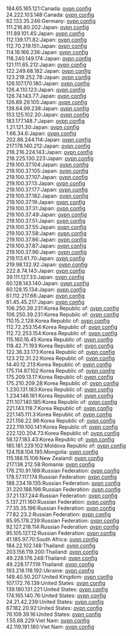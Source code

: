 184.65.165.121:Canada: [ovpn config](vpn/184_65_165_121.ovpn)  
24.222.103.148:Canada: [ovpn config](vpn/24_222_103_148.ovpn)  
62.133.35.246:Germany: [ovpn config](vpn/62_133_35_246.ovpn)  
111.216.80.202:Japan: [ovpn config](vpn/111_216_80_202.ovpn)  
111.89.101.45:Japan: [ovpn config](vpn/111_89_101_45.ovpn)  
112.139.171.82:Japan: [ovpn config](vpn/112_139_171_82.ovpn)  
112.70.219.151:Japan: [ovpn config](vpn/112_70_219_151.ovpn)  
114.19.166.236:Japan: [ovpn config](vpn/114_19_166_236.ovpn)  
118.240.149.174:Japan: [ovpn config](vpn/118_240_149_174.ovpn)  
121.111.65.212:Japan: [ovpn config](vpn/121_111_65_212.ovpn)  
122.249.68.182:Japan: [ovpn config](vpn/122_249_68_182.ovpn)  
123.219.252.78:Japan: [ovpn config](vpn/123_219_252_78.ovpn)  
126.107.170.180:Japan: [ovpn config](vpn/126_107_170_180.ovpn)  
126.4.110.123:Japan: [ovpn config](vpn/126_4_110_123.ovpn)  
126.74.143.77:Japan: [ovpn config](vpn/126_74_143_77.ovpn)  
126.89.29.105:Japan: [ovpn config](vpn/126_89_29_105.ovpn)  
138.64.99.238:Japan: [ovpn config](vpn/138_64_99_238.ovpn)  
153.125.102.20:Japan: [ovpn config](vpn/153_125_102_20.ovpn)  
183.177.148.7:Japan: [ovpn config](vpn/183_177_148_7.ovpn)  
1.21.121.30:Japan: [ovpn config](vpn/1_21_121_30.ovpn)  
1.66.34.6:Japan: [ovpn config](vpn/1_66_34_6.ovpn)  
202.86.244.114:Japan: [ovpn config](vpn/202_86_244_114.ovpn)  
217.178.140.212:Japan: [ovpn config](vpn/217_178_140_212.ovpn)  
218.216.224.143:Japan: [ovpn config](vpn/218_216_224_143.ovpn)  
218.225.130.223:Japan: [ovpn config](vpn/218_225_130_223.ovpn)  
219.100.37.104:Japan: [ovpn config](vpn/219_100_37_104.ovpn)  
219.100.37.105:Japan: [ovpn config](vpn/219_100_37_105.ovpn)  
219.100.37.107:Japan: [ovpn config](vpn/219_100_37_107.ovpn)  
219.100.37.13:Japan: [ovpn config](vpn/219_100_37_13.ovpn)  
219.100.37.177:Japan: [ovpn config](vpn/219_100_37_177.ovpn)  
219.100.37.182:Japan: [ovpn config](vpn/219_100_37_182.ovpn)  
219.100.37.19:Japan: [ovpn config](vpn/219_100_37_19.ovpn)  
219.100.37.31:Japan: [ovpn config](vpn/219_100_37_31.ovpn)  
219.100.37.49:Japan: [ovpn config](vpn/219_100_37_49.ovpn)  
219.100.37.51:Japan: [ovpn config](vpn/219_100_37_51.ovpn)  
219.100.37.55:Japan: [ovpn config](vpn/219_100_37_55.ovpn)  
219.100.37.58:Japan: [ovpn config](vpn/219_100_37_58.ovpn)  
219.100.37.86:Japan: [ovpn config](vpn/219_100_37_86.ovpn)  
219.100.37.87:Japan: [ovpn config](vpn/219_100_37_87.ovpn)  
219.100.37.96:Japan: [ovpn config](vpn/219_100_37_96.ovpn)  
219.113.61.70:Japan: [ovpn config](vpn/219_113_61_70.ovpn)  
219.98.132.92:Japan: [ovpn config](vpn/219_98_132_92.ovpn)  
222.8.74.143:Japan: [ovpn config](vpn/222_8_74_143.ovpn)  
39.111.127.33:Japan: [ovpn config](vpn/39_111_127_33.ovpn)  
60.128.143.140:Japan: [ovpn config](vpn/60_128_143_140.ovpn)  
60.128.15.134:Japan: [ovpn config](vpn/60_128_15_134.ovpn)  
61.112.217.66:Japan: [ovpn config](vpn/61_112_217_66.ovpn)  
61.45.45.217:Japan: [ovpn config](vpn/61_45_45_217.ovpn)  
106.250.39.231:Korea Republic of: [ovpn config](vpn/106_250_39_231.ovpn)  
106.250.39.231:Korea Republic of: [ovpn config](vpn/106_250_39_231.ovpn)  
110.15.2.128:Korea Republic of: [ovpn config](vpn/110_15_2_128.ovpn)  
112.72.253.154:Korea Republic of: [ovpn config](vpn/112_72_253_154.ovpn)  
112.72.253.154:Korea Republic of: [ovpn config](vpn/112_72_253_154.ovpn)  
115.160.16.45:Korea Republic of: [ovpn config](vpn/115_160_16_45.ovpn)  
118.42.71.193:Korea Republic of: [ovpn config](vpn/118_42_71_193.ovpn)  
122.36.33.173:Korea Republic of: [ovpn config](vpn/122_36_33_173.ovpn)  
123.212.31.22:Korea Republic of: [ovpn config](vpn/123_212_31_22.ovpn)  
14.40.12.213:Korea Republic of: [ovpn config](vpn/14_40_12_213.ovpn)  
175.114.87.102:Korea Republic of: [ovpn config](vpn/175_114_87_102.ovpn)  
175.209.13.17:Korea Republic of: [ovpn config](vpn/175_209_13_17.ovpn)  
175.210.209.28:Korea Republic of: [ovpn config](vpn/175_210_209_28.ovpn)  
1.230.131.183:Korea Republic of: [ovpn config](vpn/1_230_131_183.ovpn)  
1.234.146.161:Korea Republic of: [ovpn config](vpn/1_234_146_161.ovpn)  
211.107.140.185:Korea Republic of: [ovpn config](vpn/211_107_140_185.ovpn)  
221.143.119.7:Korea Republic of: [ovpn config](vpn/221_143_119_7.ovpn)  
221.145.111.3:Korea Republic of: [ovpn config](vpn/221_145_111_3.ovpn)  
221.156.22.96:Korea Republic of: [ovpn config](vpn/221_156_22_96.ovpn)  
222.119.100.141:Korea Republic of: [ovpn config](vpn/222_119_100_141.ovpn)  
222.120.204.73:Korea Republic of: [ovpn config](vpn/222_120_204_73.ovpn)  
58.127.183.43:Korea Republic of: [ovpn config](vpn/58_127_183_43.ovpn)  
185.181.229.102:Moldova Republic of: [ovpn config](vpn/185_181_229_102.ovpn)  
124.158.104.195:Mongolia: [ovpn config](vpn/124_158_104_195.ovpn)  
115.188.15.106:New Zealand: [ovpn config](vpn/115_188_15_106.ovpn)  
217.138.212.58:Romania: [ovpn config](vpn/217_138_212_58.ovpn)  
176.210.91.169:Russian Federation: [ovpn config](vpn/176_210_91_169.ovpn)  
178.57.117.174:Russian Federation: [ovpn config](vpn/178_57_117_174.ovpn)  
188.234.19.135:Russian Federation: [ovpn config](vpn/188_234_19_135.ovpn)  
31.220.188.196:Russian Federation: [ovpn config](vpn/31_220_188_196.ovpn)  
37.21.137.244:Russian Federation: [ovpn config](vpn/37_21_137_244.ovpn)  
5.137.211.160:Russian Federation: [ovpn config](vpn/5_137_211_160.ovpn)  
77.35.35.196:Russian Federation: [ovpn config](vpn/77_35_35_196.ovpn)  
77.82.23.2:Russian Federation: [ovpn config](vpn/77_82_23_2.ovpn)  
85.95.178.239:Russian Federation: [ovpn config](vpn/85_95_178_239.ovpn)  
92.127.218.114:Russian Federation: [ovpn config](vpn/92_127_218_114.ovpn)  
95.105.127.12:Russian Federation: [ovpn config](vpn/95_105_127_12.ovpn)  
41.185.97.70:South Africa: [ovpn config](vpn/41_185_97_70.ovpn)  
184.22.102.148:Thailand: [ovpn config](vpn/184_22_102_148.ovpn)  
203.156.119.200:Thailand: [ovpn config](vpn/203_156_119_200.ovpn)  
49.228.176.248:Thailand: [ovpn config](vpn/49_228_176_248.ovpn)  
49.228.177.119:Thailand: [ovpn config](vpn/49_228_177_119.ovpn)  
193.218.118.192:Ukraine: [ovpn config](vpn/193_218_118_192.ovpn)  
149.40.50.207:United Kingdom: [ovpn config](vpn/149_40_50_207.ovpn)  
107.172.76.139:United States: [ovpn config](vpn/107_172_76_139.ovpn)  
139.180.131.221:United States: [ovpn config](vpn/139_180_131_221.ovpn)  
174.165.140.76:United States: [ovpn config](vpn/174_165_140_76.ovpn)  
24.21.42.239:United States: [ovpn config](vpn/24_21_42_239.ovpn)  
67.182.20.92:United States: [ovpn config](vpn/67_182_20_92.ovpn)  
76.109.39.16:United States: [ovpn config](vpn/76_109_39_16.ovpn)  
1.55.68.229:Viet Nam: [ovpn config](vpn/1_55_68_229.ovpn)  
42.119.191.180:Viet Nam: [ovpn config](vpn/42_119_191_180.ovpn)  
